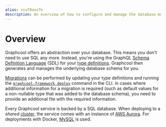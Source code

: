 ```yaml
---
alias: viuf8uus7o
description: An overview of how to configure and manage the database model with Graphcool.
---
```


# Overview

Graphcool offers an abstraction over your database. This means you don't need to use SQL any more. Instead, you're using the GraphQL [Schema Definition Language](https://blog.graph.cool/graphql-sdl-schema-definition-language-6755bcb9ce51) (SDL) for your [type definitions](!alias-eiroozae8u). Graphcool then generates and manages the underlying database schema for you.

[Migrations](!alis-paesahku9t) can be performed by updating your type definitions and running the [`graphcool-framework deploy`](!alias-aiteerae6l#graphcool-deploy) command in the CLI. In cases where additional information for a migration is required (such as default values for a non-nullable type that was added to the database schema), you need to provide an additional file with the required information.


<InfoBox type=info>

Every Graphcool service is backed by a SQL database. When deploying to a _shared_ [cluster](!alias-zoug8seen4#managing-clusters-in-the-global-graphcoolrc), the service comes with an instance of [AWS Aurora](https://aws.amazon.com/rds/aurora/). For deployments with Docker, [MySQL](https://hub.docker.com/r/mysql/mysql-server/) is used.

</InfoBox>
